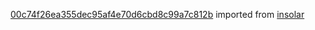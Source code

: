 [00c74f26ea355dec95af4e70d6cbd8c99a7c812b](https://github.com/insolar/insolar/commit/00c74f26ea355dec95af4e70d6cbd8c99a7c812b) imported from [insolar](https://github.com/insolar/insolar)
